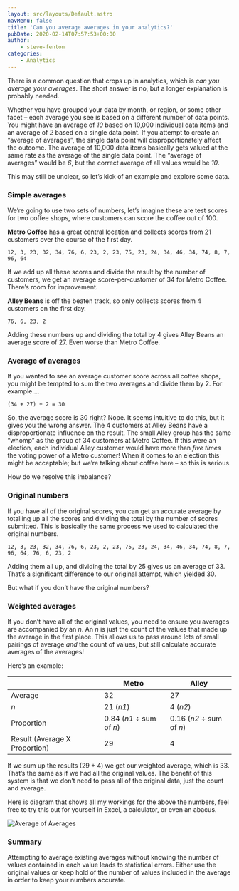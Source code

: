 ```yaml
---
layout: src/layouts/Default.astro
navMenu: false
title: 'Can you average averages in your analytics?'
pubDate: 2020-02-14T07:57:53+00:00
author:
    - steve-fenton
categories:
    - Analytics
---
```


There is a common question that crops up in analytics, which is *can you average your averages*. The short answer is no, but a longer explanation is probably needed.

Whether you have grouped your data by month, or region, or some other facet – each average you see is based on a different number of data points. You might have an average of *10* based on 10,000 individual data items and an average of *2* based on a single data point. If you attempt to create an “average of averages”, the single data point will disproportionately affect the outcome. The average of 10,000 data items basically gets valued at the same rate as the average of the single data point. The “average of averages” would be *6*, but the correct average of all values would be *10*.

This may still be unclear, so let’s kick of an example and explore some data.

### Simple averages

We’re going to use two sets of numbers, let’s imagine these are test scores for two coffee shops, where customers can score the coffee out of 100.

**Metro Coffee** has a great central location and collects scores from 21 customers over the course of the first day.

`12, 3, 23, 32, 34, 76, 6, 23, 2, 23, 75, 23, 24, 34, 46, 34, 74, 8, 7, 96, 64`

If we add up all these scores and divide the result by the number of customers, we get an average score-per-customer of 34 for Metro Coffee. There’s room for improvement.

**Alley Beans** is off the beaten track, so only collects scores from 4 customers on the first day.

`76, 6, 23, 2`

Adding these numbers up and dividing the total by 4 gives Alley Beans an average score of 27. Even worse than Metro Coffee.

### Average of averages

If you wanted to see an average customer score across all coffee shops, you might be tempted to sum the two averages and divide them by 2. For example….

`(34 + 27) ÷ 2 = 30`

So, the average score is 30 right? Nope. It seems intuitive to do this, but it gives you the wrong answer. The 4 customers at Alley Beans have a disproportionate influence on the result. The small Alley group has the same “whomp” as the group of 34 customers at Metro Coffee. If this were an election, each individual Alley customer would have more than *five times* the voting power of a Metro customer! When it comes to an election this might be acceptable; but we’re talking about coffee here – so this is serious.

How do we resolve this imbalance?

### Original numbers

If you have all of the original scores, you can get an accurate average by totalling up all the scores and dividing the total by the number of scores submitted. This is basically the same process we used to calculated the original numbers.

`12, 3, 23, 32, 34, 76, 6, 23, 2, 23, 75, 23, 24, 34, 46, 34, 74, 8, 7, 96, 64, 76, 6, 23, 2`

Adding them all up, and dividing the total by 25 gives us an average of 33. That’s a significant difference to our original attempt, which yielded 30.

But what if you don’t have the original numbers?

### Weighted averages

If you don’t have all of the original values, you need to ensure you averages are accompanied by an *n*. An *n* is just the count of the values that made up the average in the first place. This allows us to pass around lots of small pairings of average *and* the count of values, but still calculate accurate averages of the averages!

Here’s an example:

|  | Metro | Alley |
|---|---|---|
| Average | 32 | 27 |
| *n* | 21 (*n1*) | 4 (*n2*) |
| Proportion | 0.84 (*n1* ÷ sum of *n*) | 0.16 (*n2* ÷ sum of *n*) |
| Result (Average X Proportion) | 29 | 4 |

If we sum up the results (29 + 4) we get our weighted average, which is 33. That’s the same as if we had all the original values. The benefit of this system is that we don’t need to pass all of the original data, just the count and average.

Here is diagram that shows all my workings for the above the numbers, feel free to try this out for yourself in Excel, a calculator, or even an abacus.

![Average of Averages](https://www.stevefenton.co.uk/wp-content/uploads/2020/02/average-of-averages-610x1024.jpg)

### Summary

Attempting to average existing averages without knowing the number of values contained in each value leads to statistical errors. Either use the original values or keep hold of the number of values included in the average in order to keep your numbers accurate.
